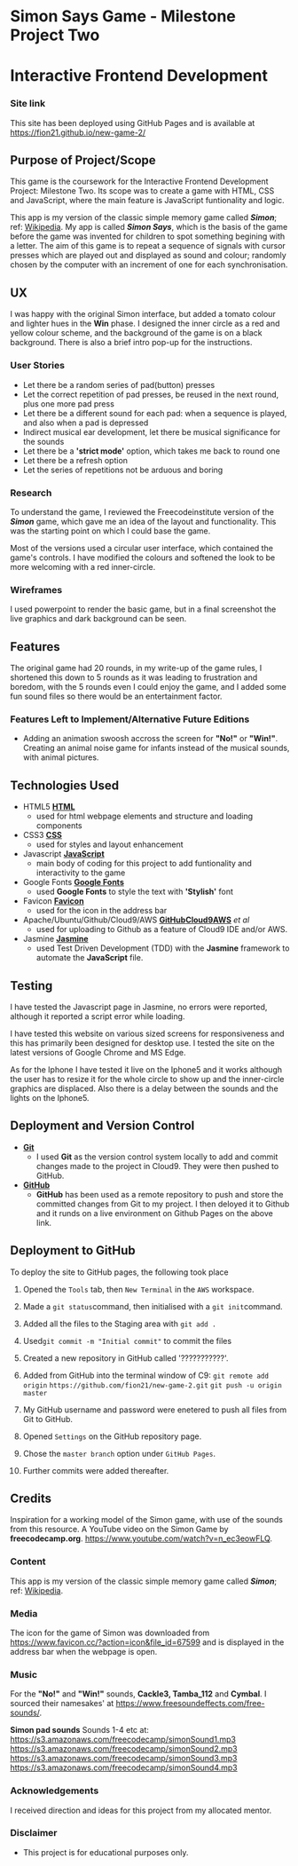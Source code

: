 # Simon Says Game - Milestone Project Two
# Interactive Frontend Development

### Site link
This site has been deployed using GitHub Pages and is available at https://fion21.github.io/new-game-2/

## Purpose of Project/Scope

This game is the coursework for the Interactive Frontend Development Project: Milestone Two. Its scope was to create a game with HTML, CSS and JavaScript, where the main feature is JavaScript funtionality and logic. 

This app is my version of the classic simple memory game called **_Simon_**; ref: [Wikipedia](https://en.wikipedia.org/wiki/Simon_(game)). My app is called **_Simon Says_**, which is the basis of the game before the game was invented for children to spot something begining with a letter. The aim of this game is to repeat a sequence of signals with cursor presses which are played out and displayed as sound and colour; randomly chosen by the computer with an increment of one for each synchronisation.

## UX
I was happy with the original Simon interface, but added a tomato colour and lighter hues in the **Win** phase. I designed the inner circle as a red and yellow colour scheme, and the background of the game is on a black background. There is also a brief intro pop-up for the instructions.

### User Stories

- Let there be a random series of pad(button) presses
- Let the correct repetition of pad presses, 
  be reused in the next round, plus one more pad press
- Let there be a different sound for each pad:  when a sequence is played, 
  and also when a pad is depressed
- Indirect musical ear development, let there be musical significance for the       sounds
- Let there be a **'strict mode'** option, which takes me back to round one
- Let there be a refresh option
- Let the series of repetitions not be arduous and boring


### Research

To understand the game, I reviewed the Freecodeinstitute version of the **_Simon_** game, which gave me an idea of the layout and functionality. This was the starting point on which I could base the game.

Most of the versions used a circular user interface, which contained the game's controls. I have modified the colours and softened the look to be more welcoming with a red inner-circle.

### Wireframes

I used powerpoint to render the basic game, but in a final screenshot the live graphics and dark background can be seen.

## Features

The original game had 20 rounds, in my write-up of the game rules, I shortened this down to 5 rounds as it was leading to frustration and boredom, with the 5 rounds even I could enjoy the game, and I added some fun sound files so there would be an entertainment factor.
 
### Features Left to Implement/Alternative Future Editions

- Adding an animation swoosh accross the screen for **"No!"** or **"Win!"**.        Creating an animal noise game for infants instead of the musical sounds, with     animal pictures.

## Technologies Used

+ HTML5
  [**HTML**](https://developer.mozilla.org/en-US/docs/Web/Guide/HTML/HTML5)
    - used for html webpage elements and structure and loading components
+ CSS3
  [**CSS**](https://developer.mozilla.org/en-US/docs/Web/CSS/CSS3)
    - used for styles and layout enhancement
+ Javascript
 [**JavaScript**](https://www.javascript.com/)
    - main body of coding for this project to add funtionality and interactivity to the      game
+ Google Fonts
  [**Google Fonts**](https://fonts.google.com/)
    - used **Google Fonts** to style the text with **'Stylish'** font
+ Favicon
  [**Favicon**](https://www.favicon.cc)
    - used for the icon in the address bar
+ Apache/Ubuntu/Github/Cloud9/AWS
  [**GitHub**](https://github.com)[**Cloud9**](https://c9.io/login)[**AWS**](https://eu-west-1.console.aws.amazon.com) *et al*
    - used for uploading to Github as a feature of Cloud9 IDE and/or AWS.
+ Jasmine
  [**Jasmine**](https://jasmine.github.io/)
  - used Test Driven Development (TDD) with the **Jasmine** framework to automate the **JavaScript** file.


## Testing

I have tested the Javascript page in Jasmine, no errors were reported, although it reported a script error while loading.

I have tested this website on various sized screens for responsiveness and this has primarily been designed for desktop use. I tested the site on the latest versions of Google Chrome and MS Edge. 

As for the Iphone I have tested it live on the Iphone5 and it works although the user has to resize it for the whole circle to show up and the inner-circle graphics are displaced. Also there is a delay between the sounds and the lights on the Iphone5.


## Deployment and Version Control

- [**Git**](https://git-scm.com/)
    - I used **Git** as the version control system locally to add and commit changes made to the project in Cloud9. They were then pushed to GitHub.
- [**GitHub**](https://github.com/)
    - **GitHub** has been used as a remote repository to push and store the committed changes from Git to my project. I then deloyed it to Github and it runds on a live environment on Github Pages on the above link.

##  Deployment to GitHub

To deploy the site to GitHub pages, the following took place

1. Opened the `Tools` tab, then `New Terminal` in the `AWS` workspace.
2. Made a `git status`command, then initialised with a `git init`command.
3. Added all the files to the Staging area with `git add .`
4. Used`git commit -m "Initial commit"` to commit the files
5. Created a new repository in GitHub called '???????????'.
6. Added from GitHub into the terminal window of C9:
    `git remote add origin`
    `https://github.com/fion21/new-game-2.git`
    `git push -u origin master`

7. My GitHub username and password were enetered to push all files from Git to GitHub.
8. Opened `Settings` on the GitHub repository page.
9. Chose the `master branch` option under `GitHub Pages`.

10. Further commits were added thereafter.


## Credits
Inspiration for a working model of the Simon game, with use of the sounds from this resource. A YouTube video on the Simon Game by **freecodecamp.org**. https://www.youtube.com/watch?v=n_ec3eowFLQ.

### Content
This app is my version of the classic simple memory game called **_Simon_**; ref: [Wikipedia](https://en.wikipedia.org/wiki/Simon_(game)).

### Media
The icon for the game of Simon was downloaded from https://www.favicon.cc/?action=icon&file_id=67599 and is displayed in the address bar when the webpage is open.

### Music
For the **"No!"** and **"Win!"** sounds, **Cackle3, Tamba_112** and **Cymbal**. I sourced their namesakes' at https://www.freesoundeffects.com/free-sounds/.

**Simon pad sounds**
Sounds 1-4 etc at:
https://s3.amazonaws.com/freecodecamp/simonSound1.mp3
https://s3.amazonaws.com/freecodecamp/simonSound2.mp3
https://s3.amazonaws.com/freecodecamp/simonSound3.mp3
https://s3.amazonaws.com/freecodecamp/simonSound4.mp3

### Acknowledgements
I received direction and ideas for this project from my allocated mentor.

### Disclaimer

- This project is for educational purposes only.
